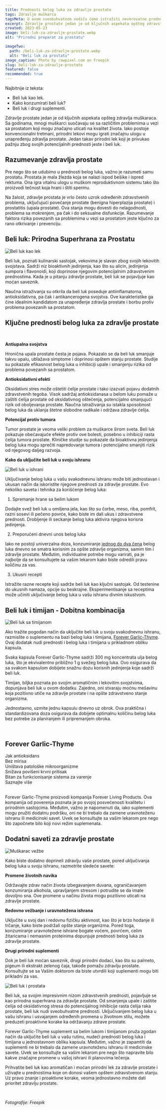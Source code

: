 ```yaml
---
title: Prednosti belog luka za zdravlje prostate
tags: Zdravlje muškarca
tagsMeta: U ovom sveobuhvatnom vodiču ćemo istražiti neverovatne prednosti belog luka za zdravlje prostate i pružiti vredne uvide o tome kako da ga uključite u svoju dnevnu rutinu.
excerpt: Zdravlje prostate jedan je od ključnih aspekata opšteg zdravstvenog stanja muškaraca.
created: 2023-05-23
image: beli-luk-za-zdravlje-prostate.webp
alt: "Prirodni preparat za prostatu"

imageTwo:
  path: /beli-luk-za-zdravlje-prostate.webp
  alt: "Beli luk za prostatu"
image_caption: Photo by rawpixel.com on Freepik
slug: beli-luk-za-zdravlje-prostate
featured: false
recommended: true
---
```


<div class="text-component line-height-lg v-space-md">

<div class="tldr-box">
  <div class="tldr-box__content">
	<span class="text-base font-bold">Najbitnije iz teksta:</span>
    <ul class="list list--ul margin-top-sm margin-bottom-0">
      <li>Beli luk kao lek.</li>
      <li>Kako konzumirati beli luk?</li>
      <li>Beli luk i drugi suplementi.</li>
    </ul>
  </div>
</div>


Zdravlje prostate jedan je od ključnih aspekata opšteg zdravlja muškaraca. Sa godinama, mnogi muškarci suočavaju se sa različitim problemima u vezi sa prostatom koji mogu značajno uticati na kvalitet života. Iako postoje konvencionalni tretmani, prirodni lekovi mogu igrati značajnu ulogu u unapređenju zdravlja prostate. Jedan takav prirodni lek koji je privukao pažnju zbog svojih potencijalnih prednosti jeste i beli luk.

## Razumevanje zdravlja prostate

Pre nego što se udubimo u prednosti belog luka, važno je razumeti samu prostatu. Prostata je mala žlezda koja se nalazi ispod bešike i ispred rektuma. Ona igra vitalnu ulogu u muškom reproduktivnom sistemu tako što proizvodi tečnost koja hrani i štiti spermu.

Na žalost, zdravlje prostata je vrlo često uzrok određenih zdravstvenih problema, uključujući povećanje prostate (benigna hiperplazija prostate) i prostatitis (upala prostate). Ova stanja mogu dovesti do nelagodnosti, problema sa mokrenjem, pa čak i do seksualne disfunkcije. Razumevanje faktora rizika povezanih sa problemima u vezi sa prostatom jeste ključno za rano otkrivanje i prevenciju.

## Beli luk: Prirodna Superhrana za Prostatu

![Beli luk kao lek](./images/beli-luk.webp)

Beli luk, poznati kulinarski sastojak, vekovima je slavan zbog svojih lekovitih svojstava. Sadrži niz bioaktivnih jedinjenja, kao što su alicin, jedinjenja sumpora i flavonoidi, koji doprinose njegovim potencijalnim zdravstvenim prednostima. Kada je u pitanju zdravlje prostate, beli luk se pojavljuje kao moćan saveznik.

Naučna istraživanja su otkrila da beli luk poseduje antiinflamatorna, antioksidativna, pa čak i antikancerogena svojstva. Ove karakteristike ga čine idealnim kandidatom za unapređenje zdravlja prostate i borbu protiv problema povezanih sa prostatom.

## Ključne prednosti belog luka za zdravlje prostate

<br>

**Antiupalna svojstva**

Hronična upala prostate česta je pojava. Pokazalo se da beli luk smanjuje takvu upalu, ublažava simptome i doprinosi opštem stanju prostate. Studije su pokazale efikasnost belog luka u inhibiciji upale i smanjenju rizika od problema povezanih sa prostatom.

**Antioksidativni efekti**

Oksidativni stres može oštetiti ćelije prostate i tako izazvati pojavu dodatnih zdravstvenih tegoba. Visok sadržaj antioksidanasa u belom luku pomaže u zaštiti ćelija prostate od oksidativnog oštećenja, potencijalno smanjujući rizik od oboljevanja prostate. Naučna istraživanja su istakla sposobnost belog luka da uklanja štetne slobodne radikale i održava zdravlje ćelija.

**Potencijal protiv tumora**

Tumor prostate je veoma veliki problem za muškarce širom sveta. Beli luk pokazuje obećavajuće efekte protiv ove bolesti, posebno u inhibiciji rasta ćelija tumora prostate. Kliničke studije su pokazale da bioaktivna jedinjenja belog luka mogu sprečiti napredovanje tumora i potencijalno smanjiti rizik od njegovog daljeg razvoja.

**Kako da uključite beli luk u svoju ishranu**

![Beli luk u ishrani](./images/beli-luk-testenina.webp)

Uključivanje belog luka u vašu svakodnevnu ishranu može biti jednostavan i ukusan način da iskoristite njegove prednosti za zdravlje prostate. Evo nekoliko saveta i tehnika za korišćenje belog luka:

1. Spremanje hrane sa belim lukom

Dodajte svež beli luk u omiljena jela, kao što su čorbe, meso, riba, pomfrit, razni sosevi ili pečeno povrće, kako biste im dali ukus i zdravstvene prednosti. Drobljenje ili seckanje belog luka aktivira njegova korisna jedinjenja.

2. Preporučeni dnevni unos belog luka

Iako ne postoji univerzalna doza, konzumiranje [jednog do dva čena](https://www.aafp.org/pubs/afp/issues/2005/0701/p103.html#:~:text=Dosages%20generally%20recommended%20in%20the,aged%20garlic%20extract%20per%20day) belog luka dnevno se smatra korisnim za opšte zdravlje organizma, samim tim i zdravlje prostate. Međutim, individualne potrebe mogu varirati, pa je najbolje da se konsultujete sa vašim lekarom kako biste odredili pravu količinu za vas.

3. Ukusni recepti

Istražite razne recepte koji sadrže beli luk kao ključni sastojak. Od testenine do ukusnih namaza, opcije su beskrajne. Eksperimentisanje sa receptima može učiniti uključivanje belog luka u vašu ishranu divnim iskustvom.

## Beli luk i timijan - Dobitna kombinacija

![Beli luk sa timijanom](./images/forever-garlic-thyme.webp)

Ako tražite pogodan način da uključite beli luk u svoju svakodnevnu ishranu, razmislite o suplementu na bazi belog luka i timijana, [Forever Garlic-Thyme](../../dodaci-ishrani/forever-beli-luk/). Ovaj dodatak nudi prednosti i belog luka i timijana u prikladnom obliku kapsula.

Svaka kapsula Forever Garlic-Thyme sadrži 300 mg koncentrata ulja belog luka, što je ekvivalentno približno 1 g svežeg belog luka. Ovo osigurava da sa svakom kapsulom dobijete snažnu dozu korisnih jedinjenja koje sadrži beli luk.

Timijan, biljka poznata po svojim aromatičnim i lekovitim svojstvima, dopunjava beli luk u ovom dodatku. Zajedno, oni stvaraju moćnu mešavinu koja pozitivno utiče na zdravlje prostate i na opšte zdravstveno stanje organizma.

Jednostavno, uzmite jednu kapsulu dnevno uz obrok. Ova praktična i standardizovana doza osigurava da dobijete optimalnu količinu belog luka bez potrebe za planiranjem ili pripremanjem obroka.

<br>

<div class="text-component__block padding-y-md padding-x-md radius-lg margin-top-md bg-white">
	<div class="grid gap-sm">
		<div class="col-12@md">
			<g-image class="" src="~/assets/img/forever_garlic_thyme.webp" alt="Beli luk u granulama"></g-image>
		</div>
		<div class="col-12@md">
			<div class="flex flex-wrap gap-sm items-center">
				<div class="">
					<h2 class="text-lg">Forever Garlic-Thyme</h2>
				</div>
        <div class="grid margin-bottom-lg gap-xxs">
					<div class="flex items-center text-sm">
						<g-image style="width: auto !important;" class="margin-left-important" src="~/assets/img/check.svg"></g-image>
							Jak antioksidans
					</div>
          <div class="flex items-center text-sm">
						<g-image style="width: auto !important;" class="margin-left-important" src="~/assets/img/check.svg"></g-image>
			Bez mirisa
					</div>
          <div class="flex items-center text-sm">
						<g-image style="width: auto !important;" class="margin-left-important" src="~/assets/img/check.svg"></g-image>
					Uništava patološke mikroorganizme
					</div>
          <div class="flex items-center text-sm">
						<g-image style="width: auto !important;" class="margin-left-important" src="~/assets/img/check.svg"></g-image>
				Snižava povišeni krvni pritisak
					</div>
					 <div class="flex items-center text-sm">
						<g-image style="width: auto !important;" class="margin-left-important" src="~/assets/img/check.svg"></g-image>
				Bitan za funkcionisanje sistema za varenje
					</div>
				</div>
			</div>
			<div class="flex gap-md@sm gap-md flex-column flex-row@sm padding-top-lg justify-between@sm items-center">
				<g-link href="/dodaci-ishrani/forever-beli-luk/" class="kupiteCTA btn btn--primary flex-grow center-between@lg justify-center btn--md">
					Saznajte više
				</g-link>
				<g-image style="width: auto !important;" class="" src="~/assets/img/logo-futer.png"></g-image>
			</div>
		</div>
	</div>
</div>

<br>

Forever Garlic-Thyme proizvodi kompanija Forever Living Products. Ova kompanija od poverenja poznata je po svojoj posvećenosti kvalitetu i prirodnim sastojcima. Međutim, važno je napomenuti da, iako suplementi mogu pružiti dodatnu podršku, oni ne bi trebalo da zamene uravnoteženu ishranu ili medicinski savet. Uvek se konsultujte sa vašim lekarom pre nego što započnete bilo koji novi režim suplemenata.

## Dodatni saveti za zdravlje prostate


![Muškarac vežbe](./images/vezba-muskarac.webp)

Kako biste dodatno doprineli zdravlju vaše prostate, pored uključivanja belog luka u svoju ishranu, razmotrite sledeće savete:

**Promene životnih navika**

Održavajte zdrav način života izbegavanjem duvana, ograničavanjem konzumiranja alkohola, upravljanjem stresom i potrudite se da imate dovoljno sna. Ove promene u načinu života mogu pozitivno uticati na zdravlje prostate.

**Redovno vežbanje i uravnotežena ishrana**

Uključite u svoj dan i redovnu fizičku aktivnost, kao što je brzo hodanje ili trčanje, kako biste podržali opšte stanje organizma. Pored toga, konzumiranje uravnotežene ishrane bogate voćem, povrćem, celim žitaricama i nemasnim proteinima dopunjuje prednosti belog luka za zdravlje prostate.

**Drugi prirodni suplementi**

Dok je beli luk moćan saveznik, drugi prirodni dodaci, kao što su palmeto, pigeum ili ekstrakt zelenog čaja, takođe pomažu zdravlju prostate. Konsultujte se sa Vašim doktorom da biste utvrdili koji suplementi mogu biti prikladni za vas.



![Beli luk i prostata](./images/beli-luk-i-prostata-2.webp)


Beli luk, sa svojim impresivnim nizom zdravstvenih prednosti, pojavljuje se kao prirodna superhrana za zdravlje prostate. Od smanjenja upale i zaštite ćelija od oksidativnog stresa do potencijalnog inhibicije rasta ćelija raka prostate, beli luk nudi sveobuhvatne prednosti. Uključivanjem belog luka u vašu ishranu i usvajanjem određenih promena u životnom stilu, možete preduzeti proaktivne korake ka održavanju zdrave prostate.

Forever Garlic-Thyme suplement sa belim lukom i timijanom pruža zgodan način da uključite beli luk u vašu rutinu, nudeći prednosti belog luka i timijana u jednostavnom obliku kapsula. Međutim, važno je zapamtiti da suplementi ne bi trebalo da zamene uravnoteženu ishranu ili medicinske savete. Uvek se konsultujte sa vašim lekarom pre nego što napravite bilo kakve značajne promene u vašoj ishrani ili planovima lečenja.

Prihvatite beli luk kao aromatičan i moćan prirodni lek za zdravlje prostate i uživajte u prednostima koje on donosi vašem opštem zdravstvenom stanju. Uz pravo znanje i proaktivne korake, veoma jednostavno možete dati prioritet zdravlju prostate.


<br>

_Fotografije: Freepik_

</div>

